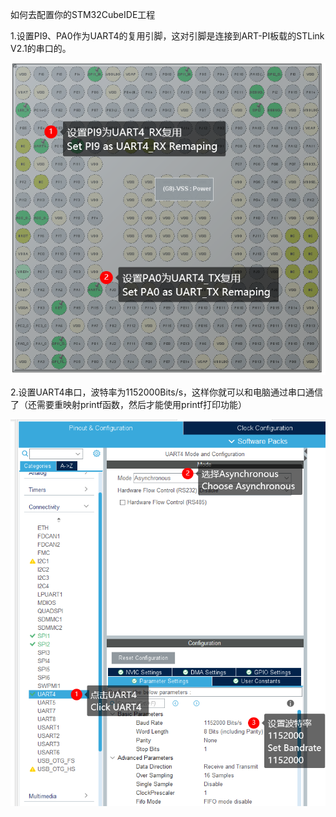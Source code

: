 如何去配置你的STM32CubeIDE工程

1.设置PI9、PA0作为UART4的复用引脚，这对引脚是连接到ART-PI板载的STLink V2.1的串口的。

![image-20210210193733938](PIC/image-20210210193733938.png)

2.设置UART4串口，波特率为1152000Bits/s，这样你就可以和电脑通过串口通信了（还需要重映射printf函数，然后才能使用printf打印功能）

![image-20210210194204447](PIC/image-20210210194204447.png)